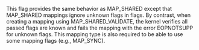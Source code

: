 
This  flag  provides  the  same  behavior  as  MAP_SHARED  except  that
MAP_SHARED mappings ignore unknown flags in flags.  By  contrast,  when
creating  a  mapping using MAP_SHARED_VALIDATE, the kernel verifies all
passed flags are known and fails the mapping with the error  EOPNOTSUPP
for  unknown  flags.   This mapping type is also required to be able to
use some mapping flags (e.g., MAP_SYNC).